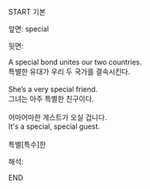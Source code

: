 START
기본

앞면:
special


뒷면:
<div>A special bond unites our two countries. </div><div><div>특별한 유대가 우리 두 국가를 결속시킨다.</div></div><div><br></div><div><div>She’s a very special friend. </div><div><div>그녀는 아주 특별한 친구이다.</div></div></div><div><br></div><div><div><div>어마어마한 게스트가 오실 겁니다.</div></div><div><div>It's a special, special guest.</div></div></div><div><br></div><div>특별[특수]한</div>


해석:
<!--ID: 1746614454722-->
END